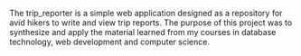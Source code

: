 The trip_reporter is a simple web application designed as a repository for avid hikers to write and view trip reports.  The purpose of this project was to synthesize and apply the material learned from my courses in database technology, web development and computer science.  
